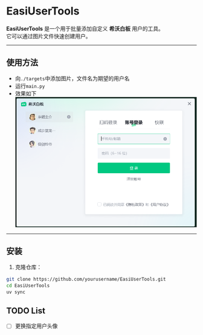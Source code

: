 # EasiUserTools

**EasiUserTools** 是一个用于批量添加自定义 **希沃白板** 用户的工具。  
它可以通过图片文件快速创建用户。

---

## 使用方法

- 向`./targets`中添加图片，文件名为期望的用户名
- 运行`main.py`
- 效果如下
 ![image](/assets/preview.png "效果预览")
---

## 安装

1. 克隆仓库：

```bash
git clone https://github.com/yourusername/EasiUserTools.git
cd EasiUserTools
uv sync
```

## TODO List

- [ ] 更换指定用户头像
